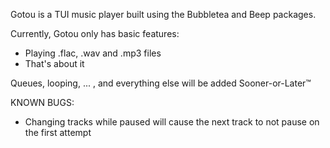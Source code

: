 Gotou is a TUI music player built using the Bubbletea and Beep packages. 

Currently, Gotou only has basic features:
* Playing .flac, .wav and .mp3 files
* That's about it

Queues, looping, ... , and everything else will be added Sooner-or-Later™

KNOWN BUGS: 
* Changing tracks while paused will cause the next track to not pause on the first attempt
